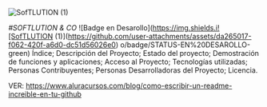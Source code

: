 

![SofTLUTION (1)](https://github.com/user-attachments/assets/4dc8180c-d971-4f43-a982-1674b3cf585b)

<em> #SOFTLUTION & CO  </em>
![Badge en Desarollo](https://img.shields.i![SofTLUTION (1)](https://github.com/user-attachments/assets/da265017-f062-420f-a6d0-dc51d56026e0)
o/badge/STATUS-EN%20DESAROLLO-green) <html br>
Índice;
Descripción del Proyecto;
Estado del proyecto;
Demostración de funciones y aplicaciones;
Acceso al Proyecto;
Tecnologías utilizadas;
Personas Contribuyentes;
Personas Desarrolladoras del Proyecto;
Licencia.

VER: https://www.aluracursos.com/blog/como-escribir-un-readme-increible-en-tu-github
